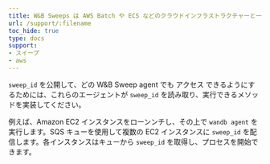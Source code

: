 ```yaml
---
title: W&B Sweeps は AWS Batch や ECS などのクラウドインフラストラクチャーと一緒に利用できますか？
url: /support/:filename
toc_hide: true
type: docs
support:
- スイープ
- aws
---
```


`sweep_id` を公開して、どの W&B Sweep agent でも アクセス できるようにするためには、これらのエージェントが `sweep_id` を読み取り、実行できるメソッドを実装してください。

例えば、Amazon EC2 インスタンスをローンンチし、その上で `wandb agent` を実行します。SQS キューを使用して複数の EC2 インスタンスに `sweep_id` を配信します。各インスタンスはキューから `sweep_id` を取得し、プロセスを開始できます。